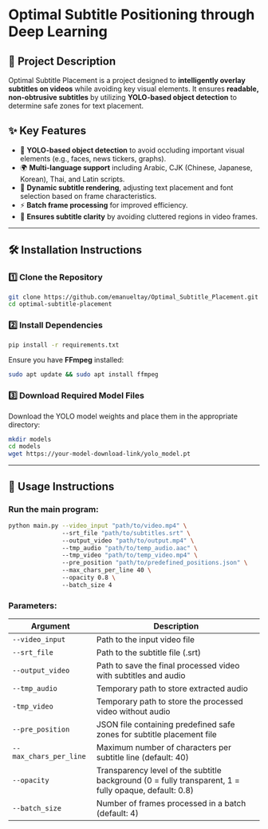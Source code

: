 # Optimal Subtitle Positioning through Deep Learning

## 📌 Project Description

Optimal Subtitle Placement is a project designed to **intelligently overlay subtitles on videos** while avoiding key visual elements. It ensures **readable, non-obtrusive subtitles** by utilizing **YOLO-based object detection** to determine safe zones for text placement.

## ✨ Key Features

- 🚀 **YOLO-based object detection** to avoid occluding important visual elements (e.g., faces, news tickers, graphs).
- 🌍 **Multi-language support** including Arabic, CJK (Chinese, Japanese, Korean), Thai, and Latin scripts.
- 🔄 **Dynamic subtitle rendering**, adjusting text placement and font selection based on frame characteristics.
- ⚡ **Batch frame processing** for improved efficiency.
- 🎯 **Ensures subtitle clarity** by avoiding cluttered regions in video frames.

---

## 🛠 Installation Instructions

### 1️⃣ **Clone the Repository**

```bash
git clone https://github.com/emanueltay/Optimal_Subtitle_Placement.git
cd optimal-subtitle-placement
```

### 2️⃣ **Install Dependencies**

```bash
pip install -r requirements.txt
```

Ensure you have **FFmpeg** installed:

```bash
sudo apt update && sudo apt install ffmpeg
```

### 3️⃣ **Download Required Model Files**

Download the YOLO model weights and place them in the appropriate directory:

```bash
mkdir models
cd models
wget https://your-model-download-link/yolo_model.pt
```

---

## 🚀 Usage Instructions

### Run the main program:

```bash
python main.py --video_input "path/to/video.mp4" \  
               --srt_file "path/to/subtitles.srt" \  
               --output_video "path/to/output.mp4" \  
               --tmp_audio "path/to/temp_audio.aac" \  
               --tmp_video "path/to/temp_video.mp4" \  
               --pre_position "path/to/predefined_positions.json" \  
               --max_chars_per_line 40 \  
               --opacity 0.8 \  
               --batch_size 4
```

### Parameters:

| Argument         | Description                                        |
| ---------------- | -------------------------------------------------- |
| `--video_input`  | Path to the input video file                       |
| `--srt_file`     | Path to the subtitle file (.srt)                   |
| `--output_video`     | Path to save the final processed video with subtitles and audio                   |
| `--tmp_audio` | Temporary path to store extracted audio             |
| `-tmp_video`   | Temporary path to store the processed video without audio |
| `--pre_position`  | JSON file containing predefined safe zones for subtitle placement file                       |
| `--max_chars_per_line`     | Maximum number of characters per subtitle line (default: 40)                   |
| `--opacity` | Transparency level of the subtitle background (0 = fully transparent, 1 = fully opaque, default: 0.8)             |
| `--batch_size`   | Number of frames processed in a batch (default: 4) |
